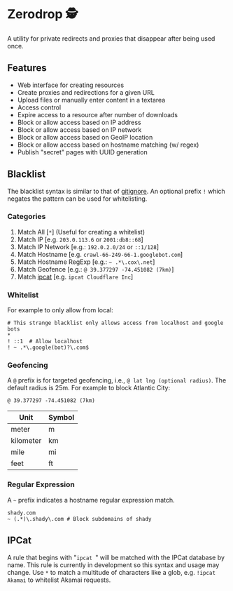# Zerodrop 🕵️

A utility for private redirects and proxies that disappear after being used once. 

## Features

* Web interface for creating resources
* Create proxies and redirections for a given URL
* Upload files or manually enter content in a textarea
* Access control
* Expire access to a resource after number of downloads
* Block or allow access based on IP address
* Block or allow access based on IP network
* Block or allow access based on GeoIP location
* Block or allow access based on hostname matching (w/ regex)
* Publish "secret" pages with UUID generation

## Blacklist

The blacklist syntax is similar to that of [gitignore][1]. An optional prefix `!` which negates the pattern can be used for whitelisting.

### Categories

1. Match All [`*`] (Useful for creating a whitelist)
2. Match IP [e.g. `203.0.113.6` or `2001:db8::68`]
3. Match IP Network [e.g.: `192.0.2.0/24` or `::1/128`]
4. Match Hostname [e.g. `crawl-66-249-66-1.googlebot.com`]
5. Match Hostname RegExp [e.g.: `~ .*\.cox\.net`]
6. Match Geofence [e.g.: `@ 39.377297 -74.451082 (7km)`]
7. Match [ipcat][2] [e.g. `ipcat Cloudflare Inc`]

### Whitelist

For example to only allow from local:

```
# This strange blacklist only allows access from localhost and google bots
*
! ::1  # Allow localhost
! ~ .*\.google(bot)?\.com$
```

### Geofencing

A `@` prefix is for targeted geofencing, i.e., `@ lat lng (optional radius)`. The default radius is 25m. For example to block Atlantic City:

```
@ 39.377297 -74.451082 (7km)
```

| Unit      | Symbol |
| --------- | ------ |
| meter     | m      |
| kilometer | km     |
| mile      | mi     |
| feet      | ft     |

### Regular Expression

A `~` prefix indicates a hostname regular expression match.

```
shady.com
~ (.*)\.shady\.com # Block subdomains of shady
```

## IPCat

A rule that begins with "`ipcat `" will be matched with the IPCat database by name.
This rule is currently in development so this syntax and usage may change. Use `*`
to match a multitude of characters like a glob, e.g. `!ipcat Akamai` to whitelist
Akamai requests.


[1]: https://git-scm.com/docs/gitignore
[2]: https://github.com/oftn-oswg/ipcat
